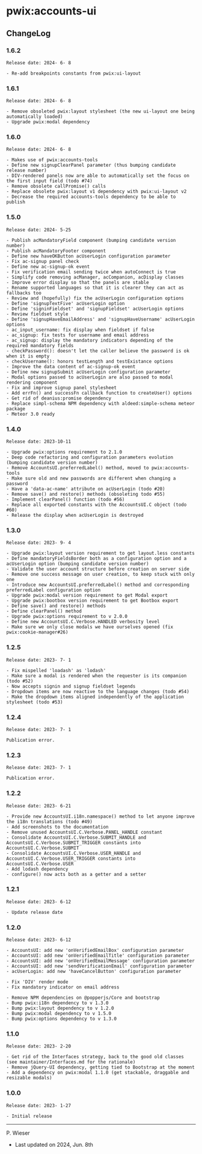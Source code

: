 # pwix:accounts-ui

## ChangeLog

### 1.6.2

    Release date: 2024- 6- 8

    - Re-add breakpoints constants from pwix:ui-layout

### 1.6.1

    Release date: 2024- 6- 8

    - Remove obsoleted pwix:layout stylesheet (the new ui-layout one being automatically loaded)
    - Upgrade pwix:modal dependency

### 1.6.0

    Release date: 2024- 6- 8

    - Makes use of pwix:accounts-tools
    - Define new signupClearPanel parameter (thus bumping candidate release number)
    - DIV-rendered panels now are able to automatically set the focus on the first input field (todo #74)
    - Remove obsolete callPromise() calls
    - Replace obsolete pwix:layout v1 dependency with pwix:ui-layout v2
    - Decrease the required accounts-tools dependency to be able to publish

### 1.5.0

    Release date: 2024- 5-25

    - Publish acMandatoryField component (bumping candidate version number)
    - Publish acMandatoryFooter component
    - Define new haveOKButton acUserLogin configuration parameter
    - Fix ac-signup panel check
    - Define new ac-signup-ok event
    - Fix verification email sending twice when autoConnect is true
    - Simplify code removing acManager, acCompanion, acDisplay classes
    - Improve error display so that the panels are stable
    - Rename supported languages so that it is clearer they can act as fallbacks too
    - Review and (hopefully) fix the acUserLogin configuration options
    - Define 'signupTextFive' acUserLogin option
    - Define 'signinFieldset' and 'signupFieldset' acUserLogin options
    - Review fieldset style
    - Define 'signupHaveEmailAddress' and 'signupHaveUsername' acUserLogin options
    - ac_input_username: fix display when fieldset if false
    - ac_signup: fix tests for username and email address
    - ac_signup: display the mandatory indicators depending of the required mandatory fields
    - checkPassword(): doesn't let the caller believe the password is ok when it is empty
    - checkUsername(): honors testLength and testExistance options
    - Improve the data content of ac-signup-ok event
    - Define new signupSubmit acUserLogin configuration parameter
    - Modal options passed to acUserLogin are also passed to modal rendering component
    - Fix and improve signup panel stylesheet
    - Add errFn() and successFn callback function to createUser() options
    - Get rid of deanius:promise dependency
    - Replace simpl-schema NPM dependency with aldeed:simple-schema meteor package
    - Meteor 3.0 ready

### 1.4.0

    Release date: 2023-10-11

    - Upgrade pwix:options requirement to 2.1.0
    - Deep code refactoring and configuration parameters evolution (bumping candidate version number)
    - Remove AccountsUI.preferredLabel() method, moved to pwix:accounts-tools
    - Make sure old and new passwords are different when changing a password
    - Have a 'data-ac-name' attribute on acUserLogin (todo #20)
    - Remove save() and restore() methods (obsoleting todo #55)
    - Implement clearPanel() function (todo #56)
    - Replace all exported constants with the AccountsUI.C object (todo #60)
    - Release the display when acUserLogin is destroyed

### 1.3.0

    Release date: 2023- 9- 4

    - Upgrade pwix:layout version requirement to get layout.less constants
    - Define mandatoryFieldsBorder both as a configuration option and a acUserLogin option (bumping candidate version number)
    - Validate the user account structure before creation on server side
    - Remove one success message on user creation, to keep stuck with only one
    - Introduce new AccountsUI.preferredLabel() method and corresponding preferredLabel configuration option
    - Upgrade pwix:modal version requirement to get Modal export
    - Upgrade pwix:bootbox version requirement to get Bootbox export
    - Define save() and restore() methods
    - Define clearPanel() method
    - Upgrade pwix:options requirement to v 2.0.0
    - Define new AccountsUI.C.Verbose.HANDLED verbosity level
    - Make sure we only close modals we have ourselves opened (fix pwix:cookie-manager#26)

### 1.2.5

    Release date: 2023- 7- 1

    - Fix mispelled 'loadash' as 'lodash'
    - Make sure a modal is rendered when the requester is its companion (todo #52)
    - Now accepts signin and signup fieldset legends
    - Dropdown items are now reactive to the language changes (todo #54)
    - Make the dropdown items aligned independently of the application stylesheet (todo #53)

### 1.2.4

    Release date: 2023- 7- 1

    Publication error.

### 1.2.3

    Release date: 2023- 7- 1

    Publication error.

### 1.2.2

    Release date: 2023- 6-21

    - Provide new AccountsUI.i18n.namespace() method to let anyone improve the i18n translations (todo #49)
    - Add screenshots to the documentation
    - Remove unused AccountsUI.C.Verbose.PANEL_HANDLE constant
    - Consolidate AccountsUI.C.Verbose.SUBMIT_HANDLE and AccountsUI.C.Verbose.SUBMIT_TRIGGER constants into AccountsUI.C.Verbose.SUBMIT
    - Consolidate AccountsUI.C.Verbose.USER_HANDLE and AccountsUI.C.Verbose.USER_TRIGGER constants into AccountsUI.C.Verbose.USER
    - Add lodash dependency
    - configure() now acts both as a getter and a setter

### 1.2.1

    Release date: 2023- 6-12

    - Update release date

### 1.2.0

    Release date: 2023- 6-12

    - AccountsUI: add new 'onVerifiedEmailBox' configuration parameter
    - AccountsUI: add new 'onVerifiedEmailTitle' configuration parameter
    - AccountsUI: add new 'onVerifiedEmailMessage' configuration parameter
    - AccountsUI: add new 'sendVerificationEmail' configuration parameter
    - acUserLogin: add new 'haveCancelButton' configuration parameter

    - Fix 'DIV' render mode
    - Fix mandatory indicator on email address

    - Remove NPM dependencies on @popperjs/Core and bootstrap
    - Bump pwix:i18n dependency to v 1.3.0
    - Bump pwix:layout dependency to v 1.2.0
    - Bump pwix:modal dependency to v 1.5.0
    - Bump pwix:options dependency to v 1.3.0

### 1.1.0

    Release date: 2023- 2-20

    - Get rid of the Interfaces strategy, back to the good old classes (see maintainer/Interfaces.md for the rationale)
    - Remove jQuery-UI dependency, getting tied to Bootstrap at the moment
    - Add a dependency on pwix:modal 1.1.0 (get stackable, draggable and resizable modals)

### 1.0.0

    Release date: 2023- 1-27

    - Initial release

---
P. Wieser
- Last updated on 2024, Jun. 8th
